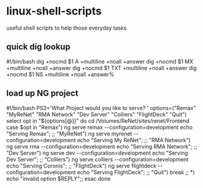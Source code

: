 # linux-shell-scripts
useful shell scripts to help those everyday tasks

## quick dig lookup
#!/bin/bash
dig +nocmd $1 A +multiline +noall +answer
dig +nocmd $1 MX +multiline +noall +answer
dig +nocmd $1 TXT +multiline +noall +answer
dig +nocmd $1 NS +multiline +noall +answer%  


## load up NG project
#!/bin/bash
PS3='What Project would you like to serve? '
options=("Remax" "MyReNet" "RMA Network" "Dev Server" "Colliers" "FlightDeck" "Quit")
select opt in "${options[@]}"
do
cd /Volumes/ReNet/sites/renet/Frontend
    case $opt in
        "Remax")
            ng serve remax --configuration=development
	        echo "Serving Remax";
            ;;
        "MyReNet")
            ng serve myrenet --configuration=development
	        echo "Serving My ReNet";
            ;;
        "RMA Network")
            ng serve rma --configuration=development
	        echo "Serving RMA Network";
            ;;
        "Dev Server")
            ng serve dev --configuration=development
	        echo "Serving Dev Server";
            ;;
        "Colliers")
            ng serve colliers --configuration=development
	        echo "Serving Coronis";
            ;;
        "FlightDeck")
            ng serve flightdeck --configuration=development
	        echo "Serving FlightDeck";
            ;;
        "Quit")
            break
            ;;
        *) echo "invalid option $REPLY";;
    esac
done
